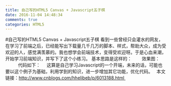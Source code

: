 ```yaml
---
title: 自己写的HTML5 Canvas + Javascript五子棋
date: 2016-11-04 14:48:34
comments: true
categories: HTML5
---
```


#自己写的HTML5 Canvas + Javascript五子棋
看到一些曾经只会灌水的网友，在学习了前端之后，已经能写出下载量几千几万的脚本、样式，帮助大众，成为受欢迎的人，感觉满羡慕的。我也想学会前端技术，变得受欢迎呀。于是心血来潮，开始学习前端知识，并写下了这个小练习。
基本思路是这样的：
　　效果图：
　　
 
代码如下：
 
 
这算是自己学习Javascript的一个开端，未来的话，可能也要以这个例子为基础，利用学到的知识，进一步增加其它功能，优化代码。
 
本文链接：http://www.cnblogs.com/hhelibeb/p/6013188.html 
